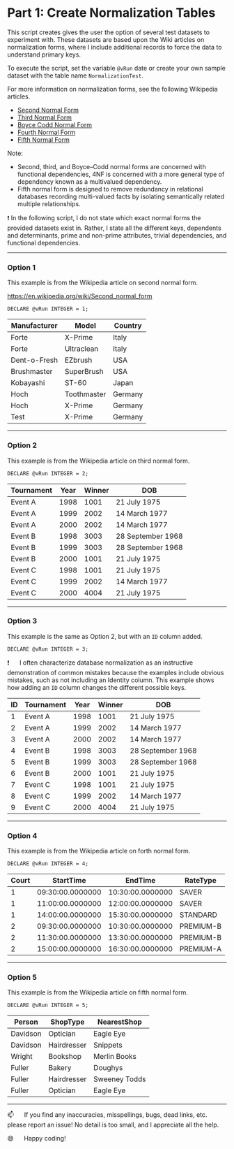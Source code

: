 # Part 1: Create Normalization Tables

This script creates gives the user the option of several test datasets to experiment with.  These datasets are based upon the Wiki articles on normalization forms, where I include additional records to force the data to understand primary keys.

To execute the script, set the variable `@vRun` date or create your own sample dataset with the table name `NormalizationTest`.

For more information on normalization forms, see the following Wikipedia articles.    

*  [Second Normal Form](https://en.wikipedia.org/wiki/Second_normal_form)
*  [Third Normal Form](https://en.wikipedia.org/wiki/Third_normal_form)
*  [Boyce Codd Normal Form](https://en.wikipedia.org/wiki/Boyce%E2%80%93Codd_normal_form)
*  [Fourth Normal Form](https://en.wikipedia.org/wiki/Fourth_normal_form)
*  [Fifth Normal Form](https://en.wikipedia.org/wiki/Fifth_normal_form)

Note:
*  Second, third, and Boyce–Codd normal forms are concerned with functional dependencies, 4NF is concerned with a more general type of dependency known as a multivalued dependency.
*  Fifth normal form is designed to remove redundancy in relational databases recording multi-valued facts by isolating semantically related multiple relationships.

:exclamation:  In the following script, I do not state which exact normal forms the provided datasets exist in.  Rather, I state all the different keys, dependents and determinants, prime and non-prime attributes, trivial dependencies, and functional dependencies.

-----------

### Option 1    

This example is from the Wikipedia article on second normal form.

https://en.wikipedia.org/wiki/Second_normal_form

`DECLARE @vRun INTEGER = 1;`    

| Manufacturer |    Model    | Country |
|--------------|-------------|---------|
| Forte        | X-Prime     | Italy   |
| Forte        | Ultraclean  | Italy   |
| Dent-o-Fresh | EZbrush     | USA     |
| Brushmaster  | SuperBrush  | USA     |
| Kobayashi    | ST-60       | Japan   |
| Hoch         | Toothmaster | Germany |
| Hoch         | X-Prime     | Germany |
| Test         | X-Prime     | Germany |

------------------------------

### Option 2

This example is from the Wikipedia article on third normal form.

`DECLARE @vRun INTEGER = 2;`   


| Tournament | Year | Winner |        DOB        |
|------------|------|--------|-------------------|
| Event A    | 1998 |   1001 | 21 July 1975      |
| Event A    | 1999 |   2002 | 14 March 1977     |
| Event A    | 2000 |   2002 | 14 March 1977     |
| Event B    | 1998 |   3003 | 28 September 1968 |
| Event B    | 1999 |   3003 | 28 September 1968 |
| Event B    | 2000 |   1001 | 21 July 1975      |
| Event C    | 1998 |   1001 | 21 July 1975      |
| Event C    | 1999 |   2002 | 14 March 1977     |
| Event C    | 2000 |   4004 | 21 July 1975      |

------------------------------

### Option 3

This example is the same as Option 2, but with an `ID` column added.

`DECLARE @vRun INTEGER = 3;`

:exclamation:&nbsp;&nbsp;&nbsp;&nbsp;&nbsp;&nbsp;I often characterize database normalization as an instructive demonstration of common mistakes because the examples include obvious mistakes, such as not including an Identity column. This example shows how adding an `ID` column changes the different possible keys.


| ID | Tournament | Year | Winner |        DOB        |
|----|------------|------|--------|-------------------|
|  1 | Event A    | 1998 |   1001 | 21 July 1975      |
|  2 | Event A    | 1999 |   2002 | 14 March 1977     |
|  3 | Event A    | 2000 |   2002 | 14 March 1977     |
|  4 | Event B    | 1998 |   3003 | 28 September 1968 |
|  5 | Event B    | 1999 |   3003 | 28 September 1968 |
|  6 | Event B    | 2000 |   1001 | 21 July 1975      |
|  7 | Event C    | 1998 |   1001 | 21 July 1975      |
|  8 | Event C    | 1999 |   2002 | 14 March 1977     |
|  9 | Event C    | 2000 |   4004 | 21 July 1975      |

------------------------------

### Option 4

This example is from the Wikipedia article on forth normal form.

`DECLARE @vRun INTEGER = 4;`


| Court |    StartTime     |     EndTime      | RateType  |
|-------|------------------|------------------|-----------|
|     1 | 09:30:00.0000000 | 10:30:00.0000000 | SAVER     |
|     1 | 11:00:00.0000000 | 12:00:00.0000000 | SAVER     |
|     1 | 14:00:00.0000000 | 15:30:00.0000000 | STANDARD  |
|     2 | 09:30:00.0000000 | 10:30:00.0000000 | PREMIUM-B |
|     2 | 11:30:00.0000000 | 13:30:00.0000000 | PREMIUM-B |
|     2 | 15:00:00.0000000 | 16:30:00.0000000 | PREMIUM-A |

------------------------------

### Option 5

This example is from the Wikipedia article on fifth normal form.

`DECLARE @vRun INTEGER = 5;`

|  Person  |  ShopType   |  NearestShop  |
|----------|-------------|---------------|
| Davidson | Optician    | Eagle Eye     |
| Davidson | Hairdresser | Snippets      |
| Wright   | Bookshop    | Merlin Books  |
| Fuller   | Bakery      | Doughys       |
| Fuller   | Hairdresser | Sweeney Todds |
| Fuller   | Optician    | Eagle Eye     |

--------------------------------------------------------------

:mailbox:&nbsp;&nbsp;&nbsp;&nbsp;&nbsp;&nbsp;If you find any inaccuracies, misspellings, bugs, dead links, etc. please report an issue!  No detail is too small, and I appreciate all the help.

:smile:&nbsp;&nbsp;&nbsp;&nbsp;&nbsp;&nbsp;Happy coding!
